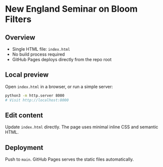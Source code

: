 # New England Seminar on Bloom Filters

## Overview
- Single HTML file: `index.html`
- No build process required
- GitHub Pages deploys directly from the repo root

## Local preview
Open `index.html` in a browser, or run a simple server:

```bash
python3 -m http.server 8000
# Visit http://localhost:8000
```

## Edit content
Update `index.html` directly. The page uses minimal inline CSS and semantic HTML.

## Deployment
Push to `main`. GitHub Pages serves the static files automatically.
